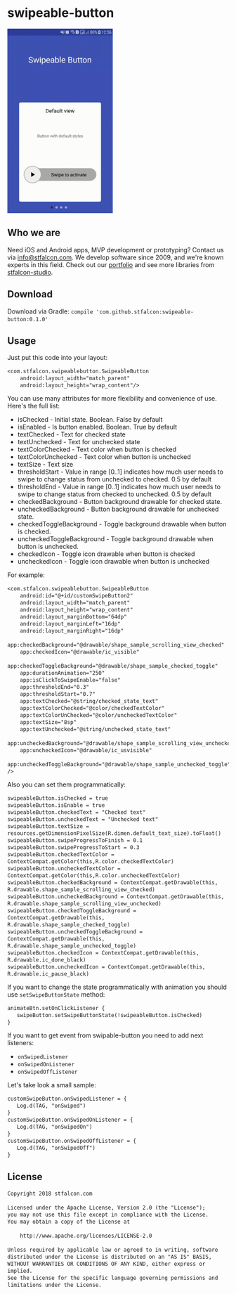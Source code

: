 # swipeable-button
<img src="images/swipe_new.gif" width="240" height="420" />

## Who we are
Need iOS and Android apps, MVP development or prototyping? Contact us via info@stfalcon.com. We develop software since 2009, and we're known experts in this field. Check out our [portfolio](https://stfalcon.com/en/portfolio) and see more libraries from [stfalcon-studio](https://stfalcon-studio.github.io/).

## Download
Download via Gradle:
```compile 'com.github.stfalcon:swipeable-button:0.1.0'```

## Usage
Just put this code into your layout:
```
<com.stfalcon.swipeablebutton.SwipeableButton
    android:layout_width="match_parent"
    android:layout_height="wrap_content"/>
```

You can use many attributes for more flexibility and convenience of use. Here's the full list:
- isChecked - Initial state. Boolean. False by default
- isEnabled - Is button enabled. Boolean. True by default
- textChecked - Text for checked state
- textUnchecked - Text for unchecked state
- textColorChecked - Text color when button is checked
- textColorUnchecked - Text color when button is unchecked
- textSize - Text size
- thresholdStart - Value in range [0..1] indicates how much user needs to swipe to change status from unchecked to checked. 0.5 by default
- thresholdEnd - Value in range [0..1] indicates how much user needs to swipe to change status from checked to unchecked. 0.5 by default
- checkedBackground - Button background drawable for checked state.
- uncheckedBackground - Button background drawable for unchecked state.
- checkedToggleBackground - Toggle background drawable when button is checked.
- uncheckedToggleBackground - Toggle background drawable when button is unchecked.
- checkedIcon - Toggle icon drawable when button is checked
- uncheckedIcon - Toggle icon drawable when button is unchecked

For example:
```
<com.stfalcon.swipeablebutton.SwipeableButton
    android:id="@+id/customSwipeButton2"
    android:layout_width="match_parent"
    android:layout_height="wrap_content"
    android:layout_marginBottom="64dp"
    android:layout_marginLeft="16dp"
    android:layout_marginRight="16dp"
    app:checkedBackground="@drawable/shape_sample_scrolling_view_checked"
    app:checkedIcon="@drawable/ic_visible"
    app:checkedToggleBackground="@drawable/shape_sample_checked_toggle"
    app:durationAnimation="250"
    app:isClickToSwipeEnable="false"
    app:thresholdEnd="0.3"
    app:thresholdStart="0.7"
    app:textChecked="@string/checked_state_text"
    app:textColorChecked="@color/checkedTextColor"
    app:textColorUnChecked="@color/uncheckedTextColor"
    app:textSize="8sp"
    app:textUnchecked="@string/unchecked_state_text"
    app:uncheckedBackground="@drawable/shape_sample_scrolling_view_unchecked"
    app:uncheckedIcon="@drawable/ic_usvisible"
    app:uncheckedToggleBackground="@drawable/shape_sample_unchecked_toggle" />
```
Also you can set them programmatically:
```
swipeableButton.isChecked = true
swipeableButton.isEnable = true
swipeableButton.checkedText = "Checked text"
swipeableButton.uncheckedText = "Unchecked text"
swipeableButton.textSize = resources.getDimensionPixelSize(R.dimen.default_text_size).toFloat()
swipeableButton.swipeProgressToFinish = 0.1
swipeableButton.swipeProgressToStart = 0.3
swipeableButton.checkedTextColor = ContextCompat.getColor(this,R.color.checkedTextColor)
swipeableButton.uncheckedTextColor = ContextCompat.getColor(this,R.color.uncheckedTextColor)
swipeableButton.checkedBackground = ContextCompat.getDrawable(this, R.drawable.shape_sample_scrolling_view_checked)
swipeableButton.uncheckedBackground = ContextCompat.getDrawable(this, R.drawable.shape_sample_scrolling_view_unchecked)
swipeableButton.checkedToggleBackground = ContextCompat.getDrawable(this, R.drawable.shape_sample_checked_toggle)
swipeableButton.uncheckedToggleBackground = ContextCompat.getDrawable(this, R.drawable.shape_sample_unchecked_toggle)
swipeableButton.checkedIcon = ContextCompat.getDrawable(this, R.drawable.ic_done_black)
swipeableButton.uncheckedIcon = ContextCompat.getDrawable(this, R.drawable.ic_pause_black)
```
If you want to change the state programmatically with animation you should use `setSwipeButtonState` method:
```
animateBtn.setOnClickListener {
   swipeButton.setSwipeButtonState(!swipeableButton.isChecked)
}
```
If you want to get event from swipable-button you need to add next listeners:
 - `onSwipedListener`
 - `onSwipedOnListener`
 - `onSwipedOffListener`

Let's take look a small sample:
```
customSwipeButton.onSwipedListener = {
   Log.d(TAG, "onSwiped")
}
customSwipeButton.onSwipedOnListener = {
   Log.d(TAG, "onSwipedOn")
}
customSwipeButton.onSwipedOffListener = {
   Log.d(TAG, "onSwipedOff")
}
```
## License
```
Copyright 2018 stfalcon.com

Licensed under the Apache License, Version 2.0 (the "License");
you may not use this file except in compliance with the License.
You may obtain a copy of the License at

    http://www.apache.org/licenses/LICENSE-2.0

Unless required by applicable law or agreed to in writing, software
distributed under the License is distributed on an "AS IS" BASIS,
WITHOUT WARRANTIES OR CONDITIONS OF ANY KIND, either express or implied.
See the License for the specific language governing permissions and
limitations under the License.
```
